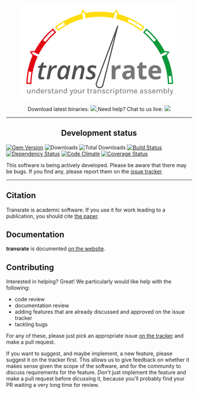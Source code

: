 <p align="center">
  <img alt="Transrate - understand your transcriptome assembly" src="https://github.com/Blahah/transrate/raw/master/docs/transrate_logo_full.png">
</p>

<div align="center">
  <span>
    Download latest binaries:
    <a href="https://bintray.com/blahah/generic/transrate/_latestVersion" alt="download latest binaries">
      <img src="https://api.bintray.com/packages/blahah/generic/transrate/images/download.svg" />
    </a>
  </span>
  <span>
    Need help? Chat to us live:
    <a href="https://gitter.im/Blahah/transrate" alt="chat to us">
      <img src="https://img.shields.io/gitter/room/blahah/transrate.svg" />
    </a>
  </span>
</div>

----

<div align="center"><h2>Development status</h2></div>

[![Gem Version](http://img.shields.io/gem/v/transrate.svg)][gem]
![Downloads](http://img.shields.io/gem/dtv/transrate.svg)
![Total Downloads](http://img.shields.io/gem/dt/transrate.svg)
[![Build Status](http://img.shields.io/travis/blahah/transrate/master.svg)][travis]
[![Dependency Status](http://img.shields.io/gemnasium/Blahah/transrate.svg)][gemnasium]
[![Code Climate](http://img.shields.io/codeclimate/github/Blahah/transrate.svg)][codeclimate]
[![Coverage Status](http://img.shields.io/coveralls/Blahah/transrate.svg)][coveralls]

[gem]: https://badge.fury.io/rb/transrate
[travis]: https://travis-ci.org/blahah/transrate
[gemnasium]: https://gemnasium.com/Blahah/transrate
[codeclimate]: https://codeclimate.com/github/Blahah/transrate
[coveralls]: https://coveralls.io/r/Blahah/transrate
[bintray]: https://bintray.com/blahah/generic/transrate/_latestVersion

This software is being actively developed. Please be aware that there may be bugs. If you find any, please report them on the [issue tracker](https://github.com/blahah/transrate/issues).

----

## Citation

Transrate is academic software. If you use it for work leading to a publication, you should cite [the paper](https://github.com/blahah/transrate/blob/master/CITATION.md).

## Documentation

**transrate** is documented [on the website](http://hibberdlab.com/transrate).

## Contributing

Interested in helping? Great! We particularly would like help with the following:

- code review
- documentation review
- adding features that are already discussed and approved on the issue tracker
- tackling bugs

For any of these, please just pick an appropriate issue [on the tracker](https://github.com/blahah/transrate/issues) and make a pull request.

If you want to suggest, and maybe implement, a new feature, please suggest it on the tracker first. This allows us to give feedback on whether it makes sense given the scope of the software, and for the community to discuss requirements for the feature. *Don't* just implement the feature and make a pull request before dicussing it, because you'll probably find your PR waiting a very long time for review.
